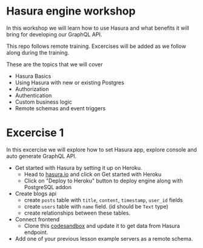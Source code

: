 # Hasura engine workshop

In this workshop we will learn how to use Hasura and what benefits it will bring for developing our GraphQL API.

This repo follows remote training. Excercises will be added as we follow along during the training. 

These are the topics that we will cover
- Hasura Basics
- Using Hasura with new or existing Postgres
- Authorization
- Authentication
- Custom business logic
- Remote schemas and event triggers

# Excercise 1

In this excercise we will explore how to set Hasura app, explore console and auto generate GraphQL API. 

- Get started with Hasura by setting it up on Heroku. 
  - Head to [hasura.io](https://hasura.io) and click on Get started with Heroku
  - Click on "Deploy to Heroku" button to deploy engine along with PostgreSQL addon
- Create blogs api
  - create `posts` table with `title`, `content`, `timestamp`, `user_id` fields
  - create `users` table with `name` field. (id should be `Text` type)
  - create relationships between these tables. 
- Connect frontend
  - Clone this [codesandbox](https://codesandbox.io/s/hasura-workshop-excercise3-5bo4g) and update it to get data from Hasura endpoint. 
- Add one of your previous lesson example servers as a remote schema.

